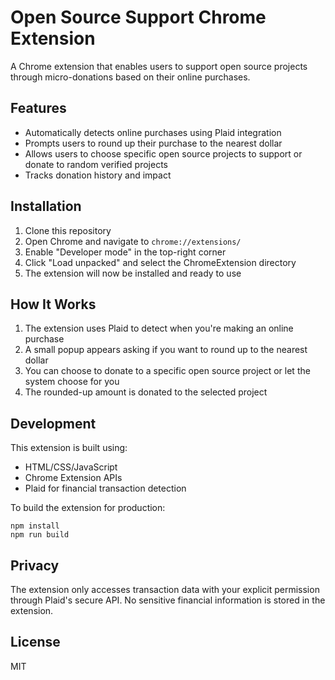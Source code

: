 # Open Source Support Chrome Extension

A Chrome extension that enables users to support open source projects through micro-donations based on their online purchases.

## Features

- Automatically detects online purchases using Plaid integration
- Prompts users to round up their purchase to the nearest dollar
- Allows users to choose specific open source projects to support or donate to random verified projects
- Tracks donation history and impact

## Installation

1. Clone this repository
2. Open Chrome and navigate to `chrome://extensions/`
3. Enable "Developer mode" in the top-right corner
4. Click "Load unpacked" and select the ChromeExtension directory
5. The extension will now be installed and ready to use

## How It Works

1. The extension uses Plaid to detect when you're making an online purchase
2. A small popup appears asking if you want to round up to the nearest dollar
3. You can choose to donate to a specific open source project or let the system choose for you
4. The rounded-up amount is donated to the selected project

## Development

This extension is built using:

- HTML/CSS/JavaScript
- Chrome Extension APIs
- Plaid for financial transaction detection

To build the extension for production:

```
npm install
npm run build
```

## Privacy

The extension only accesses transaction data with your explicit permission through Plaid's secure API. No sensitive financial information is stored in the extension.

## License

MIT 